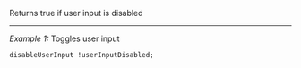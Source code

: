 Returns true if user input is disabled


---
*Example 1:*
Toggles user input
```sqf
disableUserInput !userInputDisabled;
```